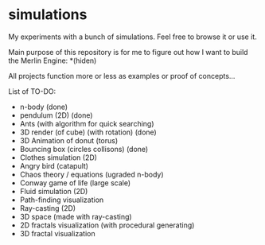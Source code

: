 # simulations
My experiments with a bunch of simulations. Feel free to browse it or use it.

Main purpose of this repository is for me to figure out how I want to build the Merlin Engine: *(hiden)


All projects function more or less as examples or proof of concepts...


List of TO-DO:
- n-body (done)
- pendulum (2D) (done)
- Ants (with algorithm for quick searching)
- 3D render (of cube) (with rotation) (done)
- 3D Animation of donut (torus)
- Bouncing box (circles collisons) (done)
- Clothes simulation (2D)
- Angry bird (catapult)
- Chaos theory / equations (ugraded n-body)
- Conway game of life (large scale)
- Fluid simulation (2D)
- Path-finding visualization
- Ray-casting (2D)
- 3D space (made with ray-casting)
- 2D fractals visualization (with procedural generating)
- 3D fractal visualization